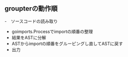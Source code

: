 
## groupterの動作順

 -　ソースコードの読み取り
 - goimports.Processでimportの順番の整理
 - 結果をASTに分解
 - ASTからimportの順番をグルーピングし直してASTに戻す
 - 出力
